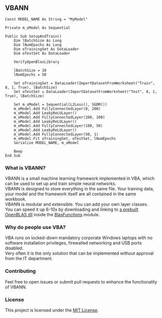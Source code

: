 ## VBANN

```vba
Const MODEL_NAME As String = "MyModel"

Private m_oModel As Sequential

Public Sub SetupAndTrain()
    Dim lBatchSize As Long
    Dim lNumEpochs As Long
    Dim oTrainingSet As DataLoader
    Dim oTestSet As DataLoader
    
    VerifyOpenBlasLibrary
    
    lBatchSize = 10
    lNumEpochs = 50
    
    Set oTrainingSet = DataLoader(ImportDatasetFromWorksheet("Train", 8, 1, True), lBatchSize)
    Set oTestSet = DataLoader(ImportDatasetFromWorksheet("Test", 8, 1, True), lBatchSize)
    
    Set m_oModel = Sequential(L2Loss(), SGDM())
    m_oModel.Add FullyConnectedLayer(8, 200)
    m_oModel.Add LeakyReLULayer()
    m_oModel.Add FullyConnectedLayer(200, 100)
    m_oModel.Add LeakyReLULayer()
    m_oModel.Add FullyConnectedLayer(100, 50)
    m_oModel.Add LeakyReLULayer()
    m_oModel.Add FullyConnectedLayer(50, 1)
    m_oModel.Fit oTrainingSet, oTestSet, lNumEpochs
    Serialize MODEL_NAME, m_oModel
    
    Beep
End Sub
```

### What is VBANN?
VBANN is a small machine learning framework implemented in VBA, which can be used to set up and train simple neural networks.<br/>
VBANN is designed to store everything in the same file. Your training data, your model and the framework itself are all contained in the same workbook.<br/>
VBANN is modular and extensible. You can add your own layer classes.<br/>
You can speed it up 6-10x by downloading and linking to [a prebuilt OpenBLAS dll](https://github.com/OpenMathLib/OpenBLAS/releases) inside the [BlasFunctions](BlasFunctions.bas) module.

### Why do people use VBA?
VBA runs on locked-down mandatory corporate Windows laptops with no software installation privileges, firewalled networking and USB ports disabled.<br/>
Very often it is the only solution that can be implemented without approval from the IT department.

### Contributing
Feel free to open issues or submit pull requests to enhance the functionality of VBANN.

### License
This project is licensed under the [MIT License](LICENSE.txt).
